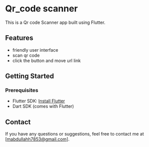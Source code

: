 # Qr_code scanner

This is a Qr code Scanner app built using Flutter.

## Features

- friendly user interface
- scan qr code
- click the button and move url link


## Getting Started

### Prerequisites

- Flutter SDK: [Install Flutter](https://flutter.dev/docs/get-started/install)
- Dart SDK (comes with Flutter)


## Contact

If you have any questions or suggestions, feel free to contact me at [mabdullahh7853@gmail.com].
 
